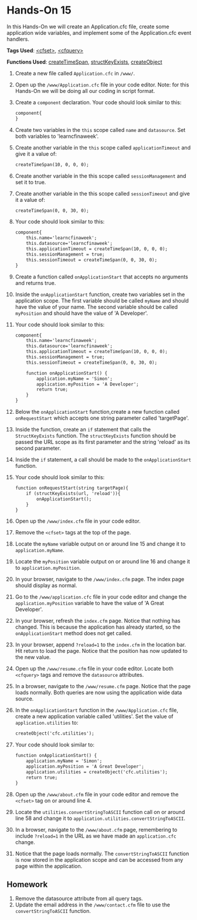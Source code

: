 # Hands-On 15

In this Hands-On we will create an Application.cfc file, create some application wide variables, and implement some of the Application.cfc event handlers.

**Tags Used**: [\<cfset>](https://helpx.adobe.com/coldfusion/cfml-reference/coldfusion-tags/tags-r-s/cfset.html), [\<cfquery\>](https://helpx.adobe.com/coldfusion/cfml-reference/coldfusion-tags/tags-p-q/cfquery.html)

**Functions Used**: [createTimeSpan](https://helpx.adobe.com/coldfusion/cfml-reference/coldfusion-functions/functions-c-d/CreateTimeSpan.html), [structKeyExists](https://helpx.adobe.com/coldfusion/cfml-reference/coldfusion-functions/functions-s/structkeyexists.html), [createObject](https://helpx.adobe.com/coldfusion/cfml-reference/coldfusion-functions/functions-c-d/CreateObject.html)

1. Create a new file called `Application.cfc` in `/www/`.
1. Open up the `/www/Application.cfc` file in your code editor. Note: for this Hands-On we will be doing all our coding in script format.
1. Create a `component` declaration. Your code should look similar to this:

    ```cfml
    component{
    }
    ```

1. Create two variables in the `this` scope called `name` and `datasource`. Set both variables to 'learncfinaweek'.
1. Create another variable in the `this` scope called `applicationTimeout` and give it a value of:

    ```cfml
    createTimeSpan(10, 0, 0, 0);
    ```

1. Create another variable in the this scope called `sessionManagement` and set it to true.
1. Create another variable in the this scope called `sessionTimeout` and give it a value of:

    ```cfml
    createTimeSpan(0, 0, 30, 0);
    ```

1. Your code should look similar to this:

    ```cfml
    component{
        this.name='learncfinaweek';
        this.datasource='learncfinaweek';
        this.applicationTimeout = createTimeSpan(10, 0, 0, 0);
        this.sessionManagement = true;
        this.sessionTimeout = createTimeSpan(0, 0, 30, 0);
    }
    ```

1. Create a function called `onApplicationStart` that accepts no arguments and returns true.
1. Inside the `onApplicationStart` function, create two variables set in the application scope. The first variable should be called `myName` and should have the value of your name. The second variable should be called `myPosition` and should have the value of 'A Developer'.
1. Your code should look similar to this:

    ```cfml
    component{
        this.name='learncfinaweek';
        this.datasource='learncfinaweek';
        this.applicationTimeout = createTimeSpan(10, 0, 0, 0);
        this.sessionManagement = true;
        this.sessionTimeout = createTimeSpan(0, 0, 30, 0);

        function onApplicationStart() {
            application.myName = 'Simon';
            application.myPosition = 'A Developer';
            return true;
        }
    }
    ```

1. Below the `onApplicationStart` function,create a new function called `onRequestStart` which accepts one string parameter called 'targetPage'.
1. Inside the function, create an `if` statement that calls the `StructKeyExists` function. The `structKeyExists` function should be passed the URL scope as its first parameter and the string 'reload' as its second parameter.
1. Inside the `if` statement, a call should be made to the `onApplicationStart` function.
1. Your code should look similar to this:

    ```cfml
    function onRequestStart(string targetPage){
        if (structKeyExists(url, 'reload')){
            onApplicationStart();
        }
    }
    ```

1. Open up the `/www/index.cfm` file in your code editor.
1. Remove the `<cfset>` tags at the top of the page.
1. Locate the `myName` variable output on or around line 15 and change it to `application.myName`.
1. Locate the `myPosition` variable output on or around line 16 and change it to `application.myPosition`.
1. In your browser, navigate to the `/www/index.cfm` page. The index page should display as normal.
1. Go to the `/www/application.cfc` file in your code editor and change the `application.myPosition` variable to have the value of 'A Great Developer'.
1. In your browser, refresh the `index.cfm` page. Notice that nothing has changed. This is because the application has already started, so the `onApplicationStart` method does not get called.
1. In your browser, append `?reload=1` to the `index.cfm` in the location bar. Hit return to load the page. Notice that the position has now updated to the new value.
1. Open up the `/www/resume.cfm` file in your code editor. Locate both `<cfquery>` tags and remove the `datasource` attributes.
1. In a browser, navigate to the `/www/resume.cfm` page. Notice that the page loads normally. Both queries are now using the application wide data source.
1. In the `onApplicationStart` function in the `/www/Application.cfc` file, create a new application variable called 'utilities'. Set the value of `application.utilities` to:

    ```cfml
    createObject('cfc.utilities');
    ```

1. Your code should look similar to:

    ```cfml
    function onApplicationStart() {
        application.myName = 'Simon';
        application.myPosition = 'A Great Developer';
        application.utilities = createObject('cfc.utilities');
        return true;
    }
    ```

1. Open up the `/www/about.cfm` file in your code editor and remove the `<cfset>` tag on or around line 4.
1. Locate the `utilities.convertStringToASCII` function call on or around line 58 and change it to `application.utilities.convertStringToASCII`.
1. In a browser, navigate to the `/www/about.cfm` page, remembering to include `?reload=1` in the URL as we have made an `application.cfc` change.
1. Notice that the page loads normally. The `convertStringToASCII` function is now stored in the application scope and can be accessed from any page within the application.

## Homework

1. Remove the datasource attribute from all query tags.
1. Update the email address in the `/www/contact.cfm` file to use the `convertStringToASCII` function.
